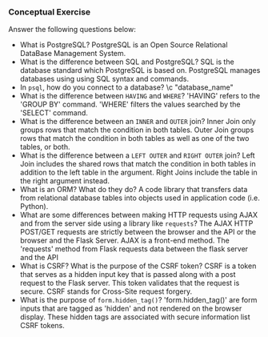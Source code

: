 ### Conceptual Exercise

Answer the following questions below:

- What is PostgreSQL?
PostgreSQL is an Open Source Relational DataBase Management System.
- What is the difference between SQL and PostgreSQL?
SQL is the database standard which PostgreSQL is based on. PostgreSQL manages databases using using SQL syntax and commands.
- In `psql`, how do you connect to a database?
\c "database_name"
- What is the difference between `HAVING` and `WHERE`?
'HAVING' refers to the 'GROUP BY' command. 'WHERE' filters the values searched by the 'SELECT' command.
- What is the difference between an `INNER` and `OUTER` join?
Inner Join only groups rows that match the condition in both tables.
Outer Join groups rows that match the condition in both tables as well as one of the two tables, or both. 
- What is the difference between a `LEFT OUTER` and `RIGHT OUTER` join?
Left Join includes the shared rows that match the condition in both tables in addition to the left table in the argument. Right Joins include the table in the right argument instead.
- What is an ORM? What do they do?
A code library that transfers data from relational database tables into objects used in application code (i.e. Python).
- What are some differences between making HTTP requests using AJAX 
  and from the server side using a library like `requests`?
The AJAX HTTP POST/GET requests are strictly between the browser and the API or the browser and the Flask Server. AJAX is a front-end method. The 'requests' method from Flask requests data between the flask server and the API
- What is CSRF? What is the purpose of the CSRF token?
CSRF is a token that serves as a hidden input key that is passed along with a post request to the Flask server. This token validates that the request is secure. CSRF stands for Cross-Site request forgery.
- What is the purpose of `form.hidden_tag()`?
'form.hidden_tag()' are form inputs that are tagged as 'hidden' and not rendered on the browser display. These hidden tags are associated with secure information list CSRF tokens.